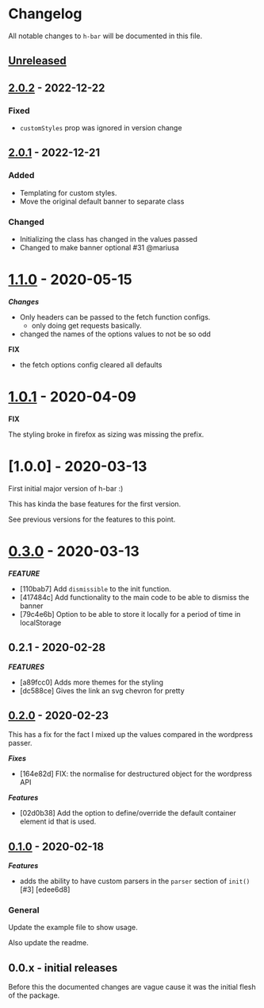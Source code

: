 # Changelog

All notable changes to `h-bar` will be documented in this file.
## [Unreleased]

## [2.0.2] - 2022-12-22
### Fixed
- `customStyles` prop was ignored in version change


## [2.0.1] - 2022-12-21
### Added
- Templating for custom styles.
- Move the original default banner to separate class

### Changed
- Initializing the class has changed in the values passed
- Changed to make banner optional #31 @mariusa

# [1.1.0] - 2020-05-15

***Changes***

- Only headers can be passed to the fetch function configs.
    - only doing get requests basically.
- changed the names of the options values to not be so odd

__FIX__

- the fetch options config cleared all defaults

# [1.0.1] - 2020-04-09

__FIX__

The styling broke in firefox as sizing was missing the prefix.

# [1.0.0] - 2020-03-13

First initial major version of h-bar :)

This has kinda the base features for the first version.

See previous versions for the features to this point.

# [0.3.0] - 2020-03-13

***FEATURE***
- [110bab7] Add `dismissible` to the init function.
- [417484c] Add functionality to the main code to be able to dismiss the banner
- [79c4e6b] Option to be able to store it locally for a period of time in localStorage

## 0.2.1 - 2020-02-28

***FEATURES***

- [a89fcc0] Adds more themes for the styling
- [dc588ce] Gives the link an svg chevron for pretty

## [0.2.0] - 2020-02-23

This has a fix for the fact I mixed up the values compared in the wordpress passer.

***Fixes***

- [164e82d] FIX: the normalise for destructured object for the wordpress API

***Features***

- [02d0b38] Add the option to define/override the default container element id that is used.

## [0.1.0] - 2020-02-18

***Features***

- adds the ability to have custom parsers in the `parser` section of `init()` [#3] [edee6d8]

### General

Update the example file to show usage.

Also update the readme.

## 0.0.x - initial releases

Before this the documented changes are vague cause it was the initial flesh of the package.

[Unreleased]: https://github.com/reecem/h-bar/compare/v2.0.2...HEAD
[2.0.2]: https://github.com/reecem/h-bar/compare/v2.0.1...v2.0.2
[2.0.1]: https://github.com/reecem/h-bar/compare/v1.0.1...v2.0.1
[1.1.0]: https://github.com/reecem/h-bar/compare/v1.0.1...v1.1.0
[1.0.1]: https://github.com/reecem/h-bar/compare/v0.3.0...v1.0.1
[0.3.0]: https://github.com/reecem/h-bar/compare/v0.2.1...v0.3.0
[0.2.1]: https://github.com/reecem/h-bar/compare/v0.2.0...v0.2.1
[0.2.0]: https://github.com/reecem/h-bar/compare/v0.1.0...v0.2.0
[0.1.0]: https://github.com/reecem/h-bar/releases/tag/v0.1.0
